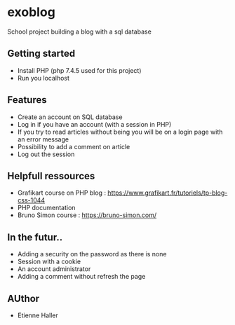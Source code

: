 # exoblog
School project building a blog with a sql database

## Getting started

- Install PHP (php 7.4.5 used for this project)
- Run you localhost

## Features

- Create an account on SQL database
- Log in if you have an account (with a session in PHP)
- If you try to read articles without being you will be on a login page with an error message
- Possibility to add a comment on article
- Log out the session 

## Helpfull ressources 

- Grafikart course on PHP blog : https://www.grafikart.fr/tutoriels/tp-blog-css-1044
- PHP documentation
- Bruno Simon course : https://bruno-simon.com/

## In the futur..

- Adding a security on the password as there is none
- Session with a cookie 
- An account administrator
- Adding a comment without refresh the page

## AUthor 

- Etienne Haller 



